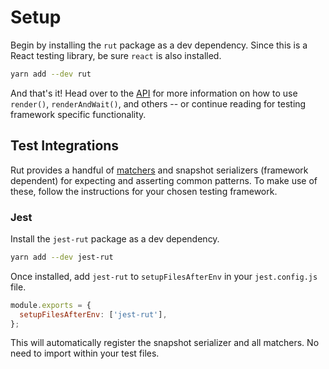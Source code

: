 # Setup

Begin by installing the `rut` package as a dev dependency. Since this is a React testing library, be
sure `react` is also installed.

```bash
yarn add --dev rut
```

And that's it! Head over to the [API](./api.md) for more information on how to use `render()`,
`renderAndWait()`, and others -- or continue reading for testing framework specific functionality.

## Test Integrations

Rut provides a handful of [matchers](./matchers.md) and snapshot serializers (framework dependent)
for expecting and asserting common patterns. To make use of these, follow the instructions for your
chosen testing framework.

### Jest

Install the `jest-rut` package as a dev dependency.

```bash
yarn add --dev jest-rut
```

Once installed, add `jest-rut` to `setupFilesAfterEnv` in your `jest.config.js` file.

```js
module.exports = {
  setupFilesAfterEnv: ['jest-rut'],
};
```

This will automatically register the snapshot serializer and all matchers. No need to import within
your test files.
